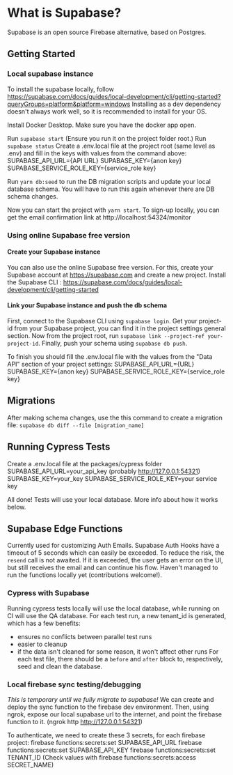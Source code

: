 # What is Supabase?

Supabase is an open source Firebase alternative, based on Postgres.

## Getting Started

### Local supabase instance

To install the supabase locally, follow https://supabase.com/docs/guides/local-development/cli/getting-started?queryGroups=platform&platform=windows
Installing as a dev dependency doesn't always work well, so it is recommended to install for your OS.

Install Docker Desktop.
Make sure you have the docker app open.

Run `supabase start` (Ensure you run it on the project folder root.)
Run `supabase status`
Create a .env.local file at the project root (same level as .env) and fill in the keys with values from the command above:
SUPABASE_API_URL={API URL}
SUPABASE_KEY={anon key}
SUPABASE_SERVICE_ROLE_KEY={service_role key}

Run `yarn db:seed` to run the DB migration scripts and update your local database schema. You will have to run this again whenever there are DB schema changes.

Now you can start the project with `yarn start`.
To sign-up locally, you can get the email confirmation link at http://localhost:54324/monitor

### Using online Supabase free version

#### Create your Supabase instance

You can also use the online Supabase free version.
For this, create your Supabase account at https://supabase.com and create a new project.
Install the Supabase CLI : https://supabase.com/docs/guides/local-development/cli/getting-started

#### Link your Supabase instance and push the db schema

First, connect to the Supabase CLI using `supabase login`.
Get your project-id from your Supabase project, you can find it in the project settings general section.
Now from the project root, run `supabase link --project-ref your-project-id`.
Finally, push your schema using `supabase db push`.

To finish you should fill the .env.local file with the values from the "Data API" section of your project settings:
SUPABASE_API_URL={URL}
SUPABASE_KEY={anon key}
SUPABASE_SERVICE_ROLE_KEY={service_role key}

## Migrations

After making schema changes, use the this command to create a migration file:
`supabase db diff --file [migration_name]`

## Running Cypress Tests

Create a .env.local file at the packages/cypress folder
SUPABASE_API_URL=your_api_key (probably http://127.0.0.1:54321)
SUPABASE_KEY=your_key
SUPABASE_SERVICE_ROLE_KEY=your service key

All done! Tests will use your local database. More info about how it works below.

## Supabase Edge Functions

Currently used for customizing Auth Emails.
Supabase Auth Hooks have a timeout of 5 seconds which can easily be exceeded. To reduce the risk, the `resend` call is not awaited.
If it is exceeded, the user gets an error on the UI, but still receives the email and can continue his flow.
Haven't managed to run the functions locally yet (contributions welcome!).

### Cypress with Supabase

Running cypress tests locally will use the local database, while running on CI will use the QA database.
For each test run, a new tenant_id is generated, which has a few benefits:

- ensures no conflicts between parallel test runs
- easier to cleanup
- if the data isn't cleaned for some reason, it won't affect other runs
  For each test file, there should be a `before` and `after` block to, respectively, seed and clean the database.

### Local firebase sync testing/debugging

_This is temporary until we fully migrate to supabase!_
We can create and deploy the sync function to the firebase dev environment.
Then, using ngrok, expose our local supabase url to the internet, and point the firebase function to it.
(ngrok http http://127.0.0.1:54321)

To authenticate, we need to create these 3 secrets, for each firebase project:
firebase functions:secrets:set SUPABASE_API_URL
firebase functions:secrets:set SUPABASE_API_KEY
firebase functions:secrets:set TENANT_ID
(Check values with firebase functions:secrets:access SECRET_NAME)
